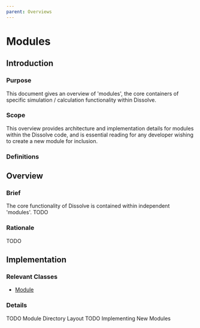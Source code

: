 ```yaml
---
parent: Overviews
---
```

# Modules

## Introduction

### Purpose
This document gives an overview of 'modules', the core containers of specific simulation / calculation functionality within Dissolve.

### Scope
This overview provides architecture and implementation details for modules within the Dissolve code, and is essential reading for any developer wishing to create a new module for inclusion.

### Definitions


## Overview

### Brief

The core functionality of Dissolve is contained within independent 'modules'. TODO

### Rationale

TODO

## Implementation

### Relevant Classes

- [Module](https://github.com/trisyoungs/dissolve/tree/develop/src/module/module.h)

### Details

TODO Module Directory Layout
TODO Implementing New Modules
